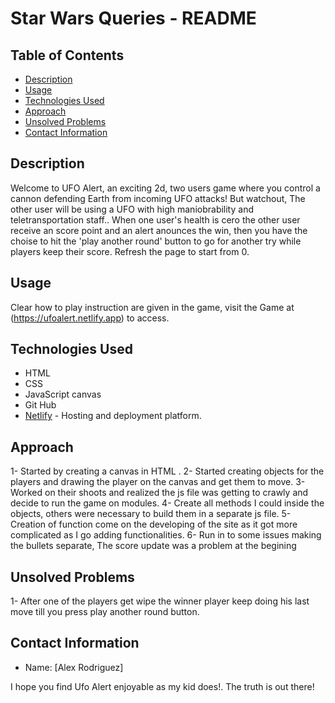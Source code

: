 # Star Wars Queries - README

## Table of Contents

- [Description](#description)
- [Usage](#usage)
- [Technologies Used](#technologies-used)
- [Approach](#approach)
- [Unsolved Problems](#unsolved-problems)
- [Contact Information](#contact-information)

## Description

Welcome to UFO Alert, an exciting 2d, two users game where you control a cannon defending Earth from incoming UFO attacks! But watchout, The other user will be using a UFO with high maniobrability and teletransportation staff.. When one user's health is cero the other user receive an score point and an alert anounces the win, then you have the choise to hit the 'play another round' button to go for another try while players keep their score. Refresh the page to start from 0.

## Usage

Clear how to play instruction are given in the game, visit the Game at (https://ufoalert.netlify.app) to access. 

## Technologies Used

- HTML
- CSS
- JavaScript canvas
- Git Hub
- [Netlify](https://www.netlify.com/) - Hosting and deployment platform.

## Approach

1- Started by creating a canvas in HTML .
2- Started creating objects for the players and drawing the player on the canvas and get them to move.
3- Worked on their shoots and realized the js file was getting to crawly and decide to run the game on modules.
4- Create all methods I could inside the objects, others were necessary to build them in a separate js file.
5- Creation of function come on the developing of the site as it got more complicated as I go adding functionalities.
6- Run in to some issues making the bullets separate, The score update was a problem at the begining

## Unsolved Problems

1- After one of the players get wipe the winner player keep doing his last move till you press play another round button.


## Contact Information

- Name: [Alex Rodriguez]

I hope you find Ufo Alert enjoyable as my kid does!. The truth is out there!


